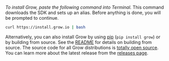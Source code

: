 *To install Grow, paste the following command into Terminal.* This command downloads the SDK and sets up an alias. Before anything is done, you will be prompted to continue.

```bash
curl https://install.grow.io | bash
```

Alternatively, you can also install Grow by using [pip][pip]
(`pip install grow`) or by building from source.
See the [README](https://github.com/grow/grow/blob/master/README.md) for details on building from source.
The source code for all Grow distributions is [totally open source](https://github.com/grow).
You can learn more about the latest release from the [releases page](https://github.com/grow/grow/releases).

[pip]: http://pypi.python.org/pypi/pip
